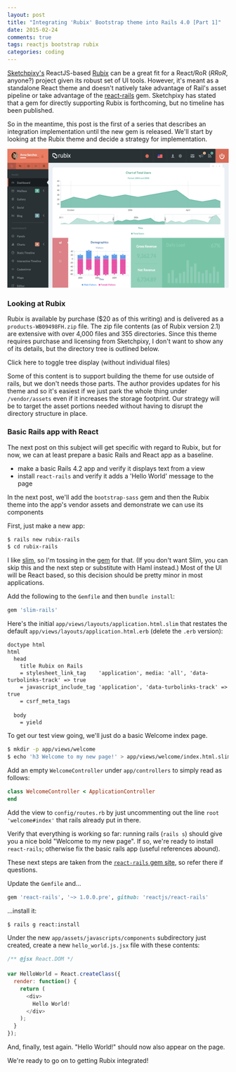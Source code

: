 ```yaml
---
layout: post
title: "Integrating 'Rubix' Bootstrap theme into Rails 4.0 [Part 1]"
date: 2015-02-24
comments: true
tags: reactjs bootstrap rubix
categories: coding
---
```


[Sketchpixy's](https://github.com/sketchpixy) ReactJS-based [Rubix](https://wrapbootstrap.com/theme/rubix-reactjs-powered-admin-template-WB09498FH)
can be a great fit for a React/RoR (*RRoR*, anyone?) project given its robust set of UI tools.  However, it's meant as a standalone React theme and
doesn't natively take advantage of Rail's asset pipeline or take advantage of the [react-rails](https://github.com/reactjs/react-rails) gem.  Sketchpixy has
stated that a gem for directly supporting Rubix is forthcoming, but no timeline has been published.

So in the meantime, this post is the first of a series that describes an integration implementation until the new gem is released.  We'll start by
looking at the Rubix theme and decide a strategy for implementation.

<img src='/images/WB09498FH.png'/>

<!--more-->

### Looking at Rubix
Rubix is available by purchase ($20 as of this writing) and is delivered as a `products-WB09498FH.zip` file.  The zip file contents
(as of Rubix version 2.1) are extensive with over 4,000 files and 355 directories.  Since this theme requires purchase and licensing from Sketchpixy,
I don't want to show any of its details, but the directory tree is outlined below.

<span onclick='toggle_visibility("dirtree")' class='togglevisibility'>
  Click here to toggle tree display (without individual files)
</span>
<pre id='dirtree' class='dirtree' style='display: none;'>
products-WB09498FH (individual files not shown)
├── prebuild
│   └── scaffold
│       ├── jsx
│       │   ├── common
│       │   ├── react-styles
│       │   │   └── src
│       │   └── routes
│       │       └── app
│       └── sass
│           ├── fonts
│           ├── pages
│           ├── print
│           └── theme
│               ├── components
│               └── sections
├── public
│   ├── css
│   │   ├── app
│   │   │   ├── blessed
│   │   │   │   ├── ltr
│   │   │   │   └── rtl
│   │   │   ├── min
│   │   │   │   ├── ltr
│   │   │   │   └── rtl
│   │   │   └── raw
│   │   │       ├── ltr
│   │   │       └── rtl
│   │   ├── demo
│   │   │   ├── blessed
│   │   │   │   ├── ltr
│   │   │   │   └── rtl
│   │   │   ├── min
│   │   │   │   ├── ltr
│   │   │   │   └── rtl
│   │   │   └── raw
│   │   │       ├── ltr
│   │   │       └── rtl
│   │   ├── fonts
│   │   │   ├── app
│   │   │   └── demo
│   │   └── vendor
│   │       ├── morris
│   │       ├── pace
│   │       └── perfect-scrollbar
│   ├── favicons
│   ├── fonts
│   │   ├── dropbox
│   │   │   ├── app
│   │   │   └── demo
│   │   ├── glyphicon
│   │   └── Lato-others
│   ├── imgs
│   │   ├── avatars
│   │   ├── blueimp-gallery
│   │   ├── datatables
│   │   ├── dropzone
│   │   ├── flags
│   │   │   ├── flags
│   │   │   │   └── flat
│   │   │   │       ├── 16
│   │   │   │       ├── 24
│   │   │   │       ├── 32
│   │   │   │       ├── 48
│   │   │   │       ├── 64
│   │   │   │       ├── icns
│   │   │   │       └── ico
│   │   │   └── flags-iso
│   │   │       └── flat
│   │   │           ├── 16
│   │   │           ├── 24
│   │   │           ├── 32
│   │   │           ├── 48
│   │   │           └── 64
│   │   ├── gallery
│   │   ├── homepage
│   │   ├── jcrop
│   │   ├── leaflet
│   │   ├── select2
│   │   ├── shots
│   │   ├── timeline
│   │   │   └── user-interface
│   │   ├── trumbowyg
│   │   ├── unsplash
│   │   ├── wefunction
│   │   └── xeditable
│   ├── js
│   │   ├── app
│   │   ├── common
│   │   │   ├── react
│   │   │   ├── react-bootstrap
│   │   │   ├── react-l20n
│   │   │   ├── react-responsive
│   │   │   ├── react-router
│   │   │   ├── rrouter
│   │   │   └── rubix
│   │   ├── demo
│   │   ├── minified
│   │   ├── polyfills
│   │   └── vendor
│   │       ├── blueimp-gallery
│   │       ├── bootstrap
│   │       ├── bootstrap-datetimepicker
│   │       ├── bootstrap-slider
│   │       ├── c3js
│   │       ├── chartjs
│   │       ├── codemirror
│   │       │   ├── addon
│   │       │   │   ├── comment
│   │       │   │   ├── dialog
│   │       │   │   ├── display
│   │       │   │   ├── edit
│   │       │   │   ├── fold
│   │       │   │   ├── hint
│   │       │   │   ├── lint
│   │       │   │   ├── merge
│   │       │   │   ├── mode
│   │       │   │   ├── runmode
│   │       │   │   ├── scroll
│   │       │   │   ├── search
│   │       │   │   ├── selection
│   │       │   │   ├── tern
│   │       │   │   └── wrap
│   │       │   ├── bin
│   │       │   ├── demo
│   │       │   ├── doc
│   │       │   ├── keymap
│   │       │   ├── lib
│   │       │   ├── mode
│   │       │   │   ├── apl
│   │       │   │   ├── asterisk
│   │       │   │   ├── clike
│   │       │   │   ├── clojure
│   │       │   │   ├── cobol
│   │       │   │   ├── coffeescript
│   │       │   │   ├── commonlisp
│   │       │   │   ├── css
│   │       │   │   ├── cypher
│   │       │   │   ├── d
│   │       │   │   ├── diff
│   │       │   │   ├── django
│   │       │   │   ├── dtd
│   │       │   │   ├── dylan
│   │       │   │   ├── ecl
│   │       │   │   ├── eiffel
│   │       │   │   ├── erlang
│   │       │   │   ├── fortran
│   │       │   │   ├── gas
│   │       │   │   ├── gfm
│   │       │   │   ├── gherkin
│   │       │   │   ├── go
│   │       │   │   ├── groovy
│   │       │   │   ├── haml
│   │       │   │   ├── haskell
│   │       │   │   ├── haxe
│   │       │   │   ├── htmlembedded
│   │       │   │   ├── htmlmixed
│   │       │   │   ├── http
│   │       │   │   ├── jade
│   │       │   │   ├── javascript
│   │       │   │   ├── jinja2
│   │       │   │   ├── julia
│   │       │   │   ├── kotlin
│   │       │   │   ├── livescript
│   │       │   │   ├── lua
│   │       │   │   ├── markdown
│   │       │   │   ├── mirc
│   │       │   │   ├── mllike
│   │       │   │   ├── nginx
│   │       │   │   ├── ntriples
│   │       │   │   ├── octave
│   │       │   │   ├── pascal
│   │       │   │   ├── pegjs
│   │       │   │   ├── perl
│   │       │   │   ├── php
│   │       │   │   ├── pig
│   │       │   │   ├── properties
│   │       │   │   ├── puppet
│   │       │   │   ├── python
│   │       │   │   ├── q
│   │       │   │   ├── r
│   │       │   │   ├── rpm
│   │       │   │   │   └── changes
│   │       │   │   ├── rst
│   │       │   │   ├── ruby
│   │       │   │   ├── rust
│   │       │   │   ├── sass
│   │       │   │   ├── scheme
│   │       │   │   ├── shell
│   │       │   │   ├── sieve
│   │       │   │   ├── slim
│   │       │   │   ├── smalltalk
│   │       │   │   ├── smarty
│   │       │   │   ├── smartymixed
│   │       │   │   ├── solr
│   │       │   │   ├── sparql
│   │       │   │   ├── sql
│   │       │   │   ├── stex
│   │       │   │   ├── tcl
│   │       │   │   ├── tiddlywiki
│   │       │   │   ├── tiki
│   │       │   │   ├── toml
│   │       │   │   ├── turtle
│   │       │   │   ├── vb
│   │       │   │   ├── vbscript
│   │       │   │   ├── velocity
│   │       │   │   ├── verilog
│   │       │   │   ├── xml
│   │       │   │   ├── xquery
│   │       │   │   ├── yaml
│   │       │   │   └── z80
│   │       │   ├── test
│   │       │   │   └── lint
│   │       │   └── theme
│   │       ├── d3
│   │       ├── datatables
│   │       ├── dropzone
│   │       ├── eventemitter2
│   │       ├── fullcalendar
│   │       │   ├── demos
│   │       │   │   ├── json
│   │       │   │   └── php
│   │       │   ├── lang
│   │       │   └── lib
│   │       │       └── cupertino
│   │       │           └── images
│   │       ├── gmaps
│   │       ├── holder
│   │       ├── ion.rangeSlider
│   │       ├── ion.tabs
│   │       ├── jcrop
│   │       ├── jquery
│   │       ├── jquery-bootgrid
│   │       ├── jquery.knob
│   │       ├── jquery-steps
│   │       ├── jquery-ui
│   │       │   └── external
│   │       │       └── jquery
│   │       ├── jquery-validate
│   │       ├── l20n
│   │       ├── leaflet
│   │       ├── messenger
│   │       ├── moment
│   │       ├── morris
│   │       ├── nestable
│   │       ├── pace
│   │       ├── prism
│   │       ├── p-scrollbar
│   │       │   ├── examples
│   │       │   ├── min
│   │       │   └── src
│   │       ├── raphael
│   │       ├── select2
│   │       ├── sparklines
│   │       ├── switchery
│   │       ├── tablesaw
│   │       ├── timeline
│   │       ├── trumbowyg
│   │       │   ├── langs
│   │       │   └── plugins
│   │       │       ├── base64
│   │       │       └── upload
│   │       ├── typeahead
│   │       ├── vex
│   │       └── xeditable
│   ├── locales
│   │   ├── app
│   │   │   └── en-US
│   │   └── demo
│   │       ├── ar
│   │       ├── ch
│   │       ├── en-US
│   │       ├── fr
│   │       ├── ge
│   │       └── it
│   └── video
│       └── homepage
└── src
    ├── global
    │   ├── requires
    │   ├── sass
    │   │   ├── rubix
    │   │   │   ├── base
    │   │   │   ├── layout
    │   │   │   ├── module
    │   │   │   └── overrides
    │   │   └── vendor
    │   │       ├── blueimp-gallery
    │   │       ├── bootstrap
    │   │       │   └── bootstrap
    │   │       │       └── mixins
    │   │       ├── bootstrap-datetimepicker
    │   │       ├── bootstrap-old
    │   │       │   └── bootstrap
    │   │       │       └── mixins
    │   │       ├── bootstrap-slider
    │   │       ├── c3js
    │   │       ├── csstyle
    │   │       ├── datatables
    │   │       ├── dropzone
    │   │       ├── fullcalendar
    │   │       ├── hubspot
    │   │       ├── ion
    │   │       ├── jcrop
    │   │       ├── jquery-steps
    │   │       ├── leaflet
    │   │       ├── nestable
    │   │       ├── prism
    │   │       ├── sass-list-maps
    │   │       ├── select2
    │   │       ├── switchery
    │   │       ├── tablesaw
    │   │       ├── timeline
    │   │       ├── trumbowyg
    │   │       ├── typeahead
    │   │       └── xeditable
    │   └── vendor
    │       ├── bootstrap
    │       └── l20n
    ├── jsx
    │   ├── app
    │   │   ├── common
    │   │   ├── react-styles
    │   │   │   └── src
    │   │   └── routes
    │   │       └── app
    │   └── demo
    │       ├── common
    │       ├── react-styles
    │       │   └── src
    │       └── routes
    │           └── app
    │               ├── blog
    │               ├── charts
    │               │   └── rubix
    │               ├── colors
    │               ├── docs
    │               │   ├── bootstrap
    │               │   ├── common
    │               │   └── snippets
    │               └── fonts
    └── sass
        ├── app
        │   ├── fonts
        │   ├── pages
        │   ├── print
        │   └── theme
        │       ├── components
        │       └── sections
        └── demo
            ├── fonts
            ├── pages
            ├── print
            └── theme
                ├── components
                └── sections

355 directories
</pre>

Some of this content is to support building the theme for use outside of rails, but we don't needs those parts.  The author provides updates for his theme
and so it's easiest if we just park the whole thing under `/vendor/assets` even if it increases the storage footprint.  Our strategy will be to target
the asset portions needed without having to disrupt the directory structure in place.

### Basic Rails app with React
The next post on this subject will get specific with regard to Rubix, but for now, we can at least prepare a basic Rails and React app as a baseline.
 - make a basic Rails 4.2 app and verify it displays text from a view
 - install `react-rails` and verify it adds a 'Hello World' message to the page

In the next post, we'll add the `bootstrap-sass` gem and then the Rubix theme into the app's vendor assets and demonstrate we can use its components

First, just make a new app:

```bash
$ rails new rubix-rails
$ cd rubix-rails
```

I like [slim](http://slim-lang.com/), so I'm tossing in the [gem](https://github.com/slim-template/slim-rails) for that.  (If you don't want Slim,
you can skip this and the next step or substitute with Haml instead.)  Most of the UI will be React based, so this decision should be pretty minor
in most applications.

Add the following to the `Gemfile` and then `bundle install`:

```rb
gem 'slim-rails'
```

Here's the initial `app/views/layouts/application.html.slim` that restates the default `app/views/layouts/application.html.erb` (delete the `.erb` version):

```slim
doctype html
html
  head
    title Rubix on Rails
    = stylesheet_link_tag    'application', media: 'all', 'data-turbolinks-track' => true
    = javascript_include_tag 'application', 'data-turbolinks-track' => true
    = csrf_meta_tags

  body
    = yield
```

To get our test view going, we'll just do a basic Welcome index page.  

```bash
$ mkdir -p app/views/welcome
$ echo 'h3 Welcome to my new page!' > app/views/welcome/index.html.slim
```

Add an empty `WelcomeController` under `app/controllers` to simply read as follows:

```ruby
class WelcomeController < ApplicationController
end
```

Add the view to `config/routes.rb` by just uncommenting out the line `root 'welcome#index'` that rails already put in there.

Verify that everything is working so far: running rails (`rails s`) should give you a nice bold "Welcome to my new page".  If so, we're ready to install
`react-rails`; otherwise fix the basic rails app (useful references abound).  

These next steps are taken from the [`react-rails` gem site](https://github.com/reactjs/react-rails), so refer there if questions.

Update the `Gemfile` and...

```rb
gem 'react-rails', '~> 1.0.0.pre', github: 'reactjs/react-rails'
```

...install it:

```bash
$ rails g react:install
```

Under the new `app/assets/javascripts/components` subdirectory just created, create a new `hello_world.js.jsx` file with these contents:

```js
/** @jsx React.DOM */

var HelloWorld = React.createClass({
  render: function() {
    return (
      <div>
        Hello World!
      </div>
    );
  }
});
```

And, finally, test again.  "Hello World!" should now also appear on the page.

We're ready to go on to getting Rubix integrated!

<script type="text/javascript">
<!--
  function toggle_visibility(id) {
    var e = document.getElementById(id);
    if(e.style.display == 'block')
      e.style.display = 'none';
    else
      e.style.display = 'block';
  }
//-->
</script>
